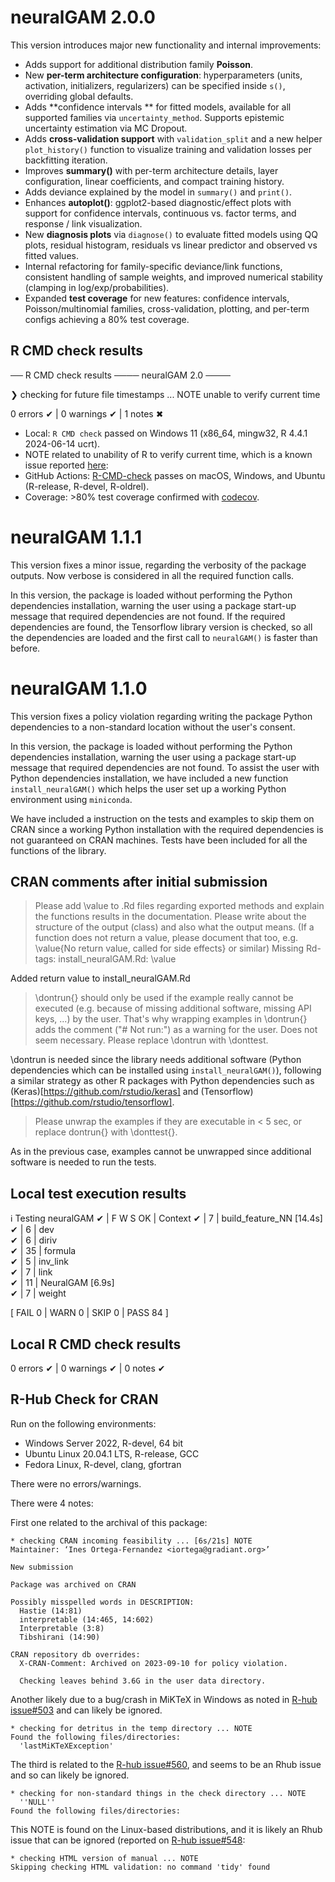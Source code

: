# neuralGAM 2.0.0

This version introduces major new functionality and internal improvements:

* Adds support for additional distribution family **Poisson**.
* New **per-term architecture configuration**: hyperparameters (units, activation, initializers, regularizers) can be specified inside `s()`, overriding global defaults.
* Adds **confidence intervals ** for fitted models, available for all supported families via `uncertainty_method`. Supports epistemic uncertainty estimation via MC Dropout. 
* Adds **cross-validation support** with `validation_split` and a new helper `plot_history()` function to visualize training and validation losses per backfitting iteration.
* Improves **summary()** with per-term architecture details, layer configuration, linear coefficients, and compact training history.
* Adds deviance explained by the model in `summary()` and `print()`. 
* Enhances **autoplot()**: ggplot2-based diagnostic/effect plots with support for confidence intervals, continuous vs. factor terms, and response / link visualization.
* New **diagnosis plots** via `diagnose()` to evaluate fitted models using QQ plots, residual histogram, residuals vs linear predictor and observed vs fitted values.  
* Internal refactoring for family-specific deviance/link functions, consistent handling of sample weights, and improved numerical stability (clamping in log/exp/probabilities).
* Expanded **test coverage** for new features: confidence intervals, Poisson/multinomial families, cross-validation, plotting, and per-term configs achieving a 80% test coverage. 

## R CMD check results

── R CMD check results ──── neuralGAM 2.0 ────

❯ checking for future file timestamps ... NOTE
  unable to verify current time

0 errors ✔ | 0 warnings ✔ | 1 notes ✖

* Local: `R CMD check` passed on Windows 11 (x86_64, mingw32, R 4.4.1 2024-06-14 ucrt).
* NOTE related to unability of R to verify current time, which is a known issue reported [here](https://forum.posit.co/t/r-devel-r-cmd-check-failing-because-of-time-unable-to-verify-current-time/25589):
* GitHub Actions: [R-CMD-check](https://github.com/inesortega/neuralGAM/actions/workflows/R-CMD-check.yaml) passes on macOS, Windows, and Ubuntu (R-release, R-devel, R-oldrel).
* Coverage: >80% test coverage confirmed with [codecov](https://app.codecov.io/gh/inesortega/neuralGAM).

# neuralGAM 1.1.1

This version fixes a minor issue, regarding the verbosity of the package outputs. Now verbose is considered in all the required function calls.

In this version, the package is loaded without performing the Python dependencies installation, warning the user using a package start-up message that required dependencies are not found. If the required dependencies are found, the Tensorflow library version is checked, so all the dependencies are loaded and the first call to `neuralGAM()` is faster than before. 

# neuralGAM 1.1.0

This version fixes a policy violation regarding writing the package Python dependencies to a non-standard location without the user's consent. 

In this version, the package is loaded without performing the Python dependencies installation, warning the user using a package start-up message that required dependencies are not found. To assist the user with Python dependencies installation, we have included a new function `install_neuralGAM()` which helps the user set up a working Python environment using `miniconda`. 

We have included a instruction on the tests and examples to skip them on CRAN since a working Python installation with the required dependencies is not guaranteed on CRAN machines. Tests have been included for all the functions of the library. 

## CRAN comments after initial submission

> Please add \value to .Rd files regarding exported methods and explain the functions results in the documentation. Please write about the structure of the output (class) and also what the output means. (If a function does not return a value, please document that too, e.g. \value{No return value, called for side effects} or similar)
>Missing Rd-tags:
>     install_neuralGAM.Rd: \value

Added return value to install_neuralGAM.Rd

>\dontrun{} should only be used if the example really cannot be executed (e.g. because of missing additional software, missing API keys, ...) by the user. That's why wrapping examples in \dontrun{} adds the comment ("# Not run:") as a warning for the user. Does not seem necessary. Please replace \dontrun with \donttest.

\dontrun is needed since the library needs additional software (Python dependencies which can be installed using `install_neuralGAM()`), following a similar strategy as other R packages with Python dependencies such as (Keras)[https://github.com/rstudio/keras] and (Tensorflow)[https://github.com/rstudio/tensorflow]. 

> Please unwrap the examples if they are executable in < 5 sec, or replace dontrun{} with \donttest{}.

As in the previous case, examples cannot be unwrapped since additional software is needed to run the tests. 

## Local test execution results

ℹ Testing neuralGAM
✔ | F W S  OK | Context
✔ |         7 | build_feature_NN [14.4s]  
✔ |         6 | dev                       
✔ |         6 | diriv                     
✔ |        35 | formula                   
✔ |         5 | inv_link                  
✔ |         7 | link                      
✔ |        11 | NeuralGAM [6.9s]          
✔ |         7 | weight

[ FAIL 0 | WARN 0 | SKIP 0 | PASS 84 ]

## Local R CMD check results

0 errors ✔ | 0 warnings ✔ | 0 notes ✔

## R-Hub Check for CRAN

Run on the following environments:

* Windows Server 2022, R-devel, 64 bit
* Ubuntu Linux 20.04.1 LTS, R-release, GCC
* Fedora Linux, R-devel, clang, gfortran

There were no errors/warnings.

There were 4 notes:

First one related to the archival of this package:

```
* checking CRAN incoming feasibility ... [6s/21s] NOTE
Maintainer: ‘Ines Ortega-Fernandez <iortega@gradiant.org>’

New submission

Package was archived on CRAN

Possibly misspelled words in DESCRIPTION:
  Hastie (14:81)
  interpretable (14:465, 14:602)
  Interpretable (3:8)
  Tibshirani (14:90)

CRAN repository db overrides:
  X-CRAN-Comment: Archived on 2023-09-10 for policy violation.

  Checking leaves behind 3.6G in the user data directory.
```

Another likely due to a bug/crash in MiKTeX in Windows as noted in [R-hub issue#503](https://github.com/r-hub/rhub/issues/503) and can likely be ignored.
```
* checking for detritus in the temp directory ... NOTE
Found the following files/directories:
  'lastMiKTeXException'
```

The third is related to the [R-hub issue#560](https://github.com/r-hub/rhub/issues/560), and
seems to be an Rhub issue and so can likely be ignored.

```
* checking for non-standard things in the check directory ... NOTE
  ''NULL''
Found the following files/directories:
```

This NOTE is found on the Linux-based distributions, and it is likely an Rhub issue that can be ignored (reported on [R-hub issue#548](https://github.com/r-hub/rhub/issues/548):   

```
* checking HTML version of manual ... NOTE
Skipping checking HTML validation: no command 'tidy' found
```

